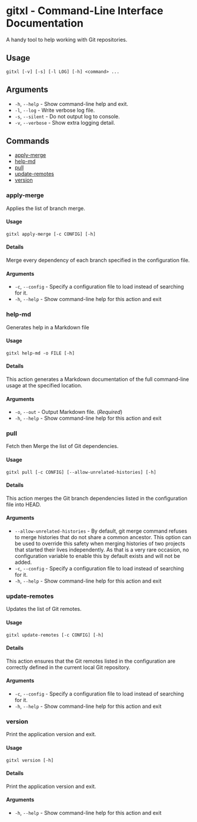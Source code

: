 # gitxl - Command-Line Interface Documentation

A handy tool to help working with Git repositories.

## Usage

```text
gitxl [-v] [-s] [-l LOG] [-h] <command> ...
```

## Arguments

* `-h`, `--help` - Show command-line help and exit.
* `-l`, `--log` - Write verbose log file.
* `-s`, `--silent` - Do not output log to console.
* `-v`, `--verbose` - Show extra logging detail.

## Commands

* [apply-merge](#apply-merge)
* [help-md](#help-md)
* [pull](#pull)
* [update-remotes](#update-remotes)
* [version](#version)

### <a id="apply-merge"></a> apply-merge

Applies the list of branch merge.

#### Usage

```text
gitxl apply-merge [-c CONFIG] [-h]
```

#### Details

Merge every dependency of each branch specified in the configuration file.

#### Arguments

* `-c`, `--config` - Specify a configuration file to load instead of searching for it.
* `-h`, `--help` - Show command-line help for this action and exit

### <a id="help-md"></a> help-md

Generates help in a Markdown file

#### Usage

```text
gitxl help-md -o FILE [-h]
```

#### Details

This action generates a Markdown documentation of the full  command-line usage at the specified location.

#### Arguments

* `-o`, `--out` - Output Markdown file. (_Required_)
* `-h`, `--help` - Show command-line help for this action and exit

### <a id="pull"></a> pull

Fetch then Merge the list of Git dependencies.

#### Usage

```text
gitxl pull [-c CONFIG] [--allow-unrelated-histories] [-h]
```

#### Details

This action merges the Git branch dependencies listed in the configuration file into HEAD.

#### Arguments

* `--allow-unrelated-histories` - By default, git merge command refuses to merge histories that do not share a common ancestor. This option can be used to override this safety when merging histories of two projects that started their lives independently. As that is a very rare occasion, no configuration variable to enable this by default exists and will not be added.
* `-c`, `--config` - Specify a configuration file to load instead of searching for it.
* `-h`, `--help` - Show command-line help for this action and exit

### <a id="update-remotes"></a> update-remotes

Updates the list of Git remotes.

#### Usage

```text
gitxl update-remotes [-c CONFIG] [-h]
```

#### Details

This action ensures that the Git remotes listed in the configuration are correctly defined in the current local Git repository.

#### Arguments

* `-c`, `--config` - Specify a configuration file to load instead of searching for it.
* `-h`, `--help` - Show command-line help for this action and exit

### <a id="version"></a> version

Print the application version and exit.

#### Usage

```text
gitxl version [-h]
```

#### Details

Print the application version and exit.

#### Arguments

* `-h`, `--help` - Show command-line help for this action and exit
